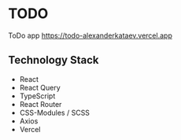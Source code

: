 # TODO

ToDo app
https://todo-alexanderkataev.vercel.app

## Technology Stack

- React
- React Query
- TypeScript
- React Router
- CSS-Modules / SCSS
- Axios
- Vercel
